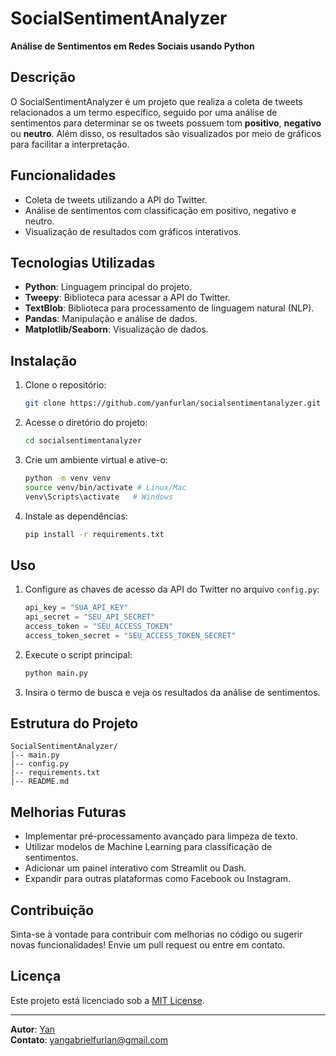 # SocialSentimentAnalyzer

**Análise de Sentimentos em Redes Sociais usando Python**

## Descrição
O SocialSentimentAnalyzer é um projeto que realiza a coleta de tweets relacionados a um termo específico, seguido por uma análise de sentimentos para determinar se os tweets possuem tom **positivo**, **negativo** ou **neutro**. Além disso, os resultados são visualizados por meio de gráficos para facilitar a interpretação.

## Funcionalidades
- Coleta de tweets utilizando a API do Twitter.
- Análise de sentimentos com classificação em positivo, negativo e neutro.
- Visualização de resultados com gráficos interativos.

## Tecnologias Utilizadas
- **Python**: Linguagem principal do projeto.
- **Tweepy**: Biblioteca para acessar a API do Twitter.
- **TextBlob**: Biblioteca para processamento de linguagem natural (NLP).
- **Pandas**: Manipulação e análise de dados.
- **Matplotlib/Seaborn**: Visualização de dados.

## Instalação
1. Clone o repositório:
   ```bash
   git clone https://github.com/yanfurlan/socialsentimentanalyzer.git
   ```
2. Acesse o diretório do projeto:
   ```bash
   cd socialsentimentanalyzer
   ```
3. Crie um ambiente virtual e ative-o:
   ```bash
   python -m venv venv
   source venv/bin/activate # Linux/Mac
   venv\Scripts\activate   # Windows
   ```
4. Instale as dependências:
   ```bash
   pip install -r requirements.txt
   ```

## Uso
1. Configure as chaves de acesso da API do Twitter no arquivo `config.py`:
   ```python
   api_key = "SUA_API_KEY"
   api_secret = "SEU_API_SECRET"
   access_token = "SEU_ACCESS_TOKEN"
   access_token_secret = "SEU_ACCESS_TOKEN_SECRET"
   ```

2. Execute o script principal:
   ```bash
   python main.py
   ```

3. Insira o termo de busca e veja os resultados da análise de sentimentos.

## Estrutura do Projeto
```
SocialSentimentAnalyzer/
|-- main.py
|-- config.py
|-- requirements.txt
|-- README.md
```

## Melhorias Futuras
- Implementar pré-processamento avançado para limpeza de texto.
- Utilizar modelos de Machine Learning para classificação de sentimentos.
- Adicionar um painel interativo com Streamlit ou Dash.
- Expandir para outras plataformas como Facebook ou Instagram.

## Contribuição
Sinta-se à vontade para contribuir com melhorias no código ou sugerir novas funcionalidades! Envie um pull request ou entre em contato.

## Licença
Este projeto está licenciado sob a [MIT License](LICENSE).

---

**Autor**: [Yan](https://github.com/yanfurlan)  
**Contato**: yangabrielfurlan@gmail.com

